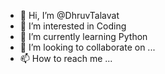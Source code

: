 - 👋 Hi, I’m @DhruvTalavat
- 👀 I’m interested in Coding
- 🌱 I’m currently learning Python
- 💞️ I’m looking to collaborate on ...
- 📫 How to reach me ...

<!---
DhruvTalavat/DhruvTalavat is a ✨ special ✨ repository because its `README.md` (this file) appears on your GitHub profile.
You can click the Preview link to take a look at your changes.
--->
